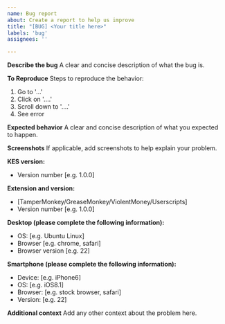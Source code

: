 ```yaml
---
name: Bug report
about: Create a report to help us improve
title: "[BUG] <Your title here>"
labels: 'bug'
assignees: ''

---
```


**Describe the bug**
A clear and concise description of what the bug is.

**To Reproduce**
Steps to reproduce the behavior:
1. Go to '...'
2. Click on '....'
3. Scroll down to '....'
4. See error

**Expected behavior**
A clear and concise description of what you expected to happen.

**Screenshots**
If applicable, add screenshots to help explain your problem.

**KES version:**
- Version number [e.g. 1.0.0]

**Extension and version:**
- [TamperMonkey/GreaseMonkey/ViolentMoney/Userscripts]
- Version number [e.g. 1.0.0]

**Desktop (please complete the following information):**
 - OS: [e.g. Ubuntu Linux]
 - Browser [e.g. chrome, safari]
 - Browser version [e.g. 22]

**Smartphone (please complete the following information):**
 - Device: [e.g. iPhone6]
 - OS: [e.g. iOS8.1]
 - Browser: [e.g. stock browser, safari]
 - Version: [e.g. 22]

**Additional context**
Add any other context about the problem here.
